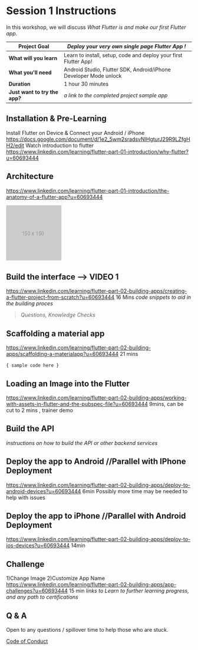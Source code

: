 # Session 1 Instructions

In this workshop, we will discuss *What Flutter is and make our first Flutter app*.

| **Project Goal**              | *Deploy your very own single page Flutter App !*                      |
| ----------------------------- | --------------------------------------------------------------------- |
| **What will you learn**       | Learn to install, setup, code and deploy your first Flutter App!      |
| **What you'll need**          | Android Studio, Flutter SDK, Android/iPhone Developer Mode unlock     |
| **Duration**                  | 1 hour  30 minutes                                                    |
| **Just want to try the app?** | *a link to the completed project sample app*                          |

## Installation &  Pre-Learning

Install Flutter on Device & Connect your Android / iPhone
https://docs.google.com/document/d/1e2_5wm2sradsvNIHgturJ29R9LZfgHH2/edit
Watch introduction to flutter
https://www.linkedin.com/learning/flutter-part-01-introduction/why-flutter?u=60693444

## Architecture

https://www.linkedin.com/learning/flutter-part-01-introduction/the-anatomy-of-a-flutter-app?u=60693444

![preview image](images/placeholder.png)

## Build the interface --> VIDEO 1 

https://www.linkedin.com/learning/flutter-part-02-building-apps/creating-a-flutter-project-from-scratch?u=60693444
16 Mins
*code snippets to aid in the building proces*

> *Questions, Knowledge Checks*

## Scaffolding a material app

https://www.linkedin.com/learning/flutter-part-02-building-apps/scaffolding-a-materialapp?u=60693444
21 mins
```
{ sample code here }
```

## Loading an Image into the Flutter

https://www.linkedin.com/learning/flutter-part-02-building-apps/working-with-assets-in-flutter-and-the-pubspec-file?u=60693444
9mins, can be cut to 2 mins , trainer demo

## Build the API

*instructions on how to build the API or other backend services*


## Deploy the app to Android //Parallel with IPhone Deployment

https://www.linkedin.com/learning/flutter-part-02-building-apps/deploy-to-android-devices?u=60693444
6min 
Possibly more time may be needed to help with issues 

## Deploy the app to iPhone //Parallel with Android Deployment
https://www.linkedin.com/learning/flutter-part-02-building-apps/deploy-to-ios-devices?u=60693444
14min 

## Challenge
1)Change Image
2)Customize App Name
https://www.linkedin.com/learning/flutter-part-02-building-apps/app-challenges?u=60693444
15 min
*links to Learn to further learning progress, and any path to certifications*

## Q & A

Open to any questions / spillover time to help those who are stuck. 

[Code of Conduct](CODE_OF_CONDUCT.md)


